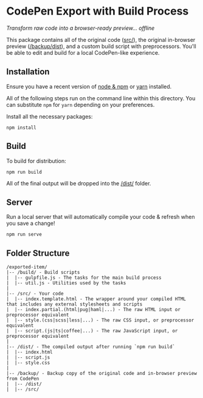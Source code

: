 # CodePen Export with Build Process

_Transform raw code into a browser-ready preview... offline_

This package contains all of the original code \([src/](https://github.com/csfraley/english/tree/76a7d447d632b0ef8897a813da3ea666092ebf8e/64-wraparoundmultiline/src/README.md)\), the original in-browser preview \([/backup/dist](https://github.com/csfraley/english/tree/76a7d447d632b0ef8897a813da3ea666092ebf8e/64-wraparoundmultiline/backup/dist/README.md)\), and a custom build script with preprocessors. You'll be able to edit and build for a local CodePen-like experience.

## Installation

Ensure you have a recent version of [node & npm](https://nodejs.org/en/download/) or [yarn](https://yarnpkg.com/en/docs/install) installed.

All of the following steps run on the command line within this directory. You can substitute `npm` for `yarn` depending on your preferences.

Install all the necessary packages:

```text
npm install
```

## Build

To build for distribution:

```text
npm run build
```

All of the final output will be dropped into the [/dist/](https://github.com/csfraley/english/tree/76a7d447d632b0ef8897a813da3ea666092ebf8e/64-wraparoundmultiline/dist/README.md) folder.

## Server

Run a local server that will automatically compile your code & refresh when you save a change!

```text
npm run serve
```

## Folder Structure

```text
/exported-item/
|-- /build/ - Build scripts
|  |-- gulpfile.js - The tasks for the main build process
|  |-- util.js - Utilities used by the tasks
|
|-- /src/ - Your code
|  |-- index.template.html - The wrapper around your compiled HTML that includes any external stylesheets and scripts
|  |-- index.partial.(html|pug|haml|...) - The raw HTML input or preprocessor equivalent
|  |-- style.(css|scss|less|...) - The raw CSS input, or preprocessor equivalent
|  |-- script.(js|ts|coffee|...) - The raw JavaScript input, or preprocessor equivalent
|
|-- /dist/ - The compiled output after running `npm run build`
|  |-- index.html
|  |-- script.js
|  |-- style.css
|
|-- /backup/ - Backup copy of the original code and in-browser preview from CodePen
|  |-- /dist/
|  |-- /src/
```

